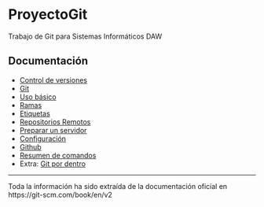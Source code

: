 # ProyectoGit
Trabajo de Git para Sistemas Informáticos DAW

<h2> Documentación</h2>

- <a href="Documentacion/Control_Versiones.md">Control de versiones</a>
- <a href="Documentacion/Git.md">Git</a>
- <a href="Documentacion/Uso_Básico.md">Uso básico</a>
- <a href="Documentacion/Ramas.md">Ramas</a>
- <a href="Documentacion/Etiquetas.md">Etiquetas</a>
- <a href="Documentacion/RepositoriosRemotos.md">Repositorios Remotos</a>
- <a href="Documentacion/Servidor.md">Preparar un servidor</a>
- <a href="Documentacion/Configuracion.md">Configuración</a>
- <a href="Documentacion/Github.md">Github</a>
- <a href="Documentacion/Resumen_De_Comandos.md">Resumen de comandos</a>
- Extra: <a href="Documentacion/Git_por_dentro.md">Git por dentro</a>

<hr>
Toda la información ha sido extraída de la documentación oficial en https://git-scm.com/book/en/v2


